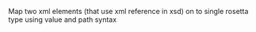 Map two xml elements (that use xml reference in xsd) on to single rosetta type using value and path syntax